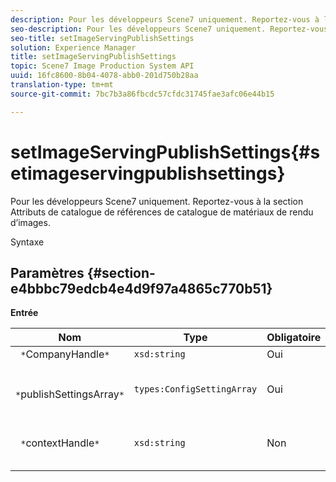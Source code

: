 ```yaml
---
description: Pour les développeurs Scene7 uniquement. Reportez-vous à la section Attributs de catalogue de références de catalogue de matériaux de rendu d’images.
seo-description: Pour les développeurs Scene7 uniquement. Reportez-vous à la section Attributs de catalogue de références de catalogue de matériaux de rendu d’images.
seo-title: setImageServingPublishSettings
solution: Experience Manager
title: setImageServingPublishSettings
topic: Scene7 Image Production System API
uuid: 16fc8600-8b04-4078-abb0-201d750b28aa
translation-type: tm+mt
source-git-commit: 7bc7b3a86fbcdc57cfdc31745fae3afc06e44b15

---
```



# setImageServingPublishSettings{#setimageservingpublishsettings}

Pour les développeurs Scene7 uniquement. Reportez-vous à la section Attributs de catalogue de références de catalogue de matériaux de rendu d’images.

Syntaxe

## Paramètres {#section-e4bbbc79edcb4e4d9f97a4865c770b51}

**Entrée**

| Nom | Type | Obligatoire | Description |
|---|---|---|---|
| ` *`CompanyHandle`*` | `xsd:string` | Oui |  poignée. |
| ` *`publishSettingsArray`*` | `types:ConfigSettingArray` | Oui | Pour les développeurs Scene7 uniquement. |
| ` *`contextHandle`*` | `xsd:string` | Non | Traitement du contexte de publication. |

